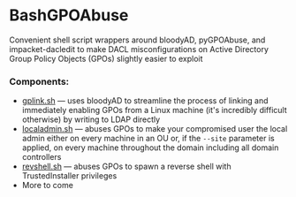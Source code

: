 # BashGPOAbuse
Convenient shell script wrappers around bloodyAD, pyGPOAbuse, and impacket-dacledit to make DACL misconfigurations on Active Directory Group Policy Objects (GPOs) slightly easier to exploit

### Components:
* [gplink.sh](gplink.sh) — uses bloodyAD to streamline the process of linking and immediately enabling GPOs from a Linux machine (it's incredibly difficult otherwise) by writing to LDAP directly
* [localadmin.sh](localadmin.sh) — abuses GPOs to make your compromised user the local admin either on every machine in an OU or, if the `--site` parameter is applied, on every machine throughout the domain including all domain controllers
* [revshell.sh](revshell.sh) — abuses GPOs to spawn a reverse shell with TrustedInstaller privileges
* More to come